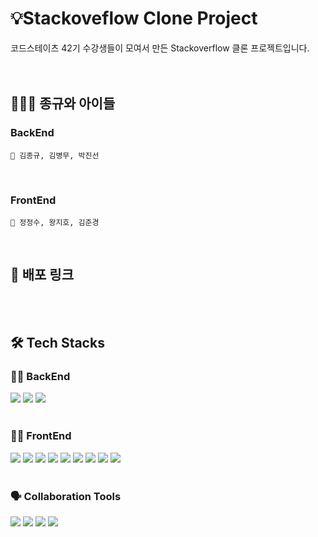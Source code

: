 # 💡Stackoveflow Clone Project
코드스테이츠 42기 수강생들이 모여서 만든 Stackoverflow 클론 프로젝트입니다.
</br></br></br>

## 🤼🏿‍♂️ 종규와 아이들</br>

### BackEnd
`🤴 김종규, 김병무, 박진선`

</br>

### FrontEnd
`👑 정정수, 왕지호, 김준경`

</br>

## 🔗 배포 링크
</hr>

<br/></br>

## 🛠 Tech Stacks
</hr>

### 🧑‍💻 BackEnd
<div>
  <img src="https://img.shields.io/badge/Java-007396?style=flat-square&logo=Java&logoColor=white"/>
  <img src="https://img.shields.io/badge/Spring-6DB33F?style=flat-square&logo=Spring&logoColor=white"/>
  <img src="https://img.shields.io/badge/mysql-4479A1?style=flat-square&logo=mysql&logoColor=white">

</div>

<br/>

### 🧑‍💻 FrontEnd
<div>
  <img src="https://img.shields.io/badge/HTML5-E34F26?style=flat-square&logo=html5&logoColor=white"/>
  <img src="https://img.shields.io/badge/CSS3-1572B6?style=flat-square&logo=css3&logoColor=white"/>
  <img src="https://img.shields.io/badge/JavaScript-F7DF1E?style=flat-square&logo=javascript&logoColor=black"/>
  <img src="https://img.shields.io/badge/React-61DAFB?style=flat-square&logo=React&logoColor=black"/>
  <img src="https://img.shields.io/badge/styled components-DB7093?style=flat-square&logo=styled-components&logoColor=white"/>
  <img src="https://img.shields.io/badge/Redux-764ABC?style=flat-square&logo=Redux&logoColor=white"/>
  <img src="https://img.shields.io/badge/Axios-5A29E4?style=flat-square&logo=Axios&logoColor=white"/>
  <img src="https://img.shields.io/badge/React Router-CA4245?style=flat-square&logo=React Router&logoColor=white"/>
  <img src="https://img.shields.io/badge/Prettier-F7B93E?style=flat-square&logo=prettier&logoColor=white"/>



</div>

<br/>

### 🗣️ Collaboration Tools
<div>
  <img src="https://img.shields.io/badge/Git-F05032?style=flat-square&logo=git&logoColor=white"/>
  <img src="https://img.shields.io/badge/GitHub-181717?style=flat-square&logo=GitHub&logoColor=white"/>
  <img src="https://img.shields.io/badge/Notion-000000?style=flat-square&logo=Notion&logoColor=white"/>
  <img src="https://img.shields.io/badge/discord-5865F2?style=flat-square&logo=discord&logoColor=white"> 
</div>



